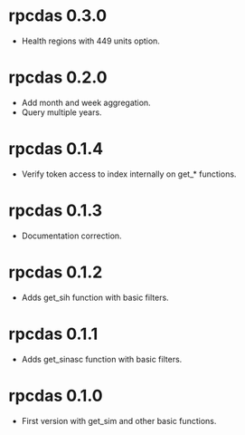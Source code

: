 # rpcdas 0.3.0
* Health regions with 449 units option.

# rpcdas 0.2.0
* Add month and week aggregation.
* Query multiple years.

# rpcdas 0.1.4
* Verify token access to index internally on get_* functions.

# rpcdas 0.1.3
* Documentation correction.

# rpcdas 0.1.2
* Adds get_sih function with basic filters.

# rpcdas 0.1.1
* Adds get_sinasc function with basic filters.

# rpcdas 0.1.0

* First version with get_sim and other basic functions.
